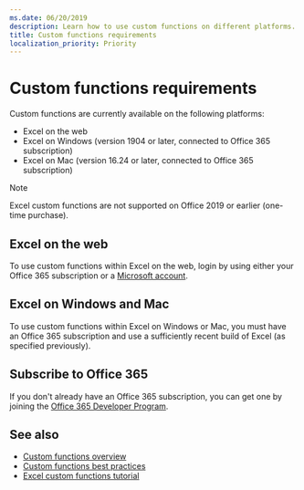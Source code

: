 ```yaml
---
ms.date: 06/20/2019
description: Learn how to use custom functions on different platforms. 
title: Custom functions requirements
localization_priority: Priority
---
```

# Custom functions requirements

Custom functions are currently available on the following platforms:

- Excel on the web
- Excel on Windows (version 1904 or later, connected to Office 365 subscription)
- Excel on Mac (version 16.24 or later, connected to Office 365 subscription)

>[!NOTE]
>Excel custom functions are not supported on Office 2019 or earlier (one-time purchase).

## Excel on the web
To use custom functions within Excel on the web, login by using either your Office 365 subscription or a [Microsoft account](https://account.microsoft.com/account).

## Excel on Windows and Mac
To use custom functions within Excel on Windows or Mac, you must have an Office 365 subscription and use a sufficiently recent build of Excel (as specified previously).

## Subscribe to Office 365
If you don't already have an Office 365 subscription, you can get one by joining the [Office 365 Developer Program](https://developer.microsoft.com/en-us/office/dev-program).

## See also
* [Custom functions overview](custom-functions-overview.md)
* [Custom functions best practices](custom-functions-best-practices.md)
* [Excel custom functions tutorial](../tutorials/excel-tutorial-create-custom-functions.md)
